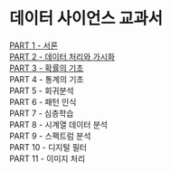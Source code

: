 # 데이터 사이언스 교과서
[PART 1 - 서론](https://github.com/Jung-YongHan/Data-Engineering/tree/main/DataScienceTextBook/Part%201_%EB%8D%B0%EC%9D%B4%ED%84%B0%20%EA%B3%BC%ED%95%99%20%EC%9A%A9%EC%96%B4)  
[PART 2 - 데이터 처리와 가시화](https://github.com/Jung-YongHan/Data-Engineering/tree/main/DataScienceTextBook/Part%202_%EB%8D%B0%EC%9D%B4%ED%84%B0%20%EC%B2%98%EB%A6%AC%EC%99%80%20%EA%B0%80%EC%8B%9C%ED%99%94)  
[PART 3 - 확률의 기초](https://github.com/Jung-YongHan/Data-Engineering/tree/main/DataScienceTextBook/Part%203_%20%ED%99%95%EB%A5%A0%EC%9D%98%20%EA%B8%B0%EC%B4%88)  
PART 4 - 통계의 기초  
PART 5 - 회귀분석  
PART 6 - 패턴 인식  
PART 7 - 심층학습  
PART 8 - 시계열 데이터 분석  
PART 9 - 스펙트럼 분석  
PART 10 - 디지털 필터  
PART 11 - 이미지 처리
